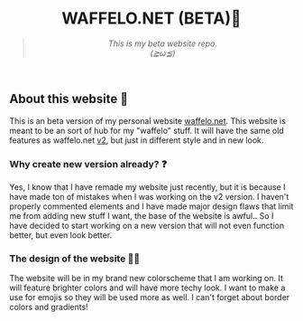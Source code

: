 <div align='center'><h1>WAFFELO.NET (BETA)🐾</h1></div>
<div align='center'><blockquote><i> This is my beta website repo.<br/>
(≧ω≦)
  </i></blockquote>
</div>
<br>
<h2>About this website 🦊</h2>
This is an beta version of my personal website <a href="https://waffelo.net">waffelo.net</a>. This website is meant to be an sort of hub for my "waffelo" stuff. It will have the same old features as waffelo.net <a href="https://github.com/Waffelo/waffelo.net">v2</a>, but just in different style and in new look.

<h3>Why create new version already? ❓</h3>
Yes, I know that I have remade my website just recently, but it is because I have made ton of mistakes when I was working on the v2 version. I haven't properly commented elements and I have made major design flaws that limit me from adding new stuff I want, the base of the website is awful..
So I have decided to start working on a new version that will not even function better, but even look better.

<h3>The design of the website 🏳️‍🌈</h3>
The website will be in my brand new colorscheme that I am working on. It will feature brighter colors and will have more techy look. I want to make a use for emojis so they will be used more as well. I can't forget about border colors and gradients!



